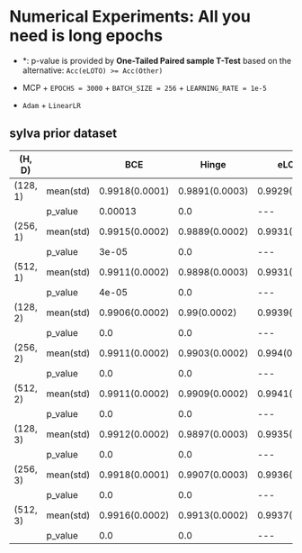 # **Numerical Experiments**: All you need is long epochs
- *: p-value is provided by **One-Tailed Paired sample T-Test** based on the alternative: `Acc(eLOTO) >= Acc(Other)`


- MCP + `EPOCHS = 3000` + `BATCH_SIZE = 256` + `LEARNING_RATE = 1e-5`
- `Adam` + `LinearLR`

## sylva prior dataset



| (H, D)   |           | BCE             | Hinge          | eLOTO          |
| -------- | --------- | --------------  | -------------- | -------------- |
| (128, 1) | mean(std) | 0.9918(0.0001) | 0.9891(0.0003) | 0.9929(0.0003) |
|          | p_value   | 0.00013        | 0.0        | ---            |
| (256, 1) | mean(std) | 0.9915(0.0002) | 0.9889(0.0002) | 0.9931(0.0002) |
|          | p_value   | 3e-05        | 0.0        | ---            |
| (512, 1) | mean(std) | 0.9911(0.0002) | 0.9898(0.0003) | 0.9931(0.0003) |
|          | p_value   | 4e-05        | 0.0        | ---            |
| (128, 2) | mean(std) | 0.9906(0.0002) | 0.99(0.0002) | 0.9939(0.0002) |
|          | p_value   | 0.0        | 0.0        | ---            |
| (256, 2) | mean(std) | 0.9911(0.0002) | 0.9903(0.0002) | 0.994(0.0002) |
|          | p_value   | 0.0        | 0.0        | ---            |
| (512, 2) | mean(std) | 0.9911(0.0002) | 0.9909(0.0002) | 0.9941(0.0002) |
|          | p_value   | 0.0        | 0.0        | ---            |
| (128, 3) | mean(std) | 0.9912(0.0002) | 0.9897(0.0003) | 0.9935(0.0004) |
|          | p_value   | 0.0        | 0.0        | ---            |
| (256, 3) | mean(std) | 0.9918(0.0001) | 0.9907(0.0003) | 0.9936(0.0002) |
|          | p_value   | 0.0        | 0.0        | ---            |
| (512, 3) | mean(std) | 0.9916(0.0002) | 0.9913(0.0002) | 0.9937(0.0002) |
|          | p_value   | 0.0        | 0.0        | ---            |
